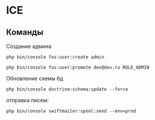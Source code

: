 ICE
========================

Команды
--------------
Создание админа
 
`php bin/console fos:user:create admin`

`php bin/console fos:user:promote dev@dev.ru ROLE_ADMIN`

Обновление схемы бд

`php bin/console doctrine:schema:update --force`

отправка писем:

`php bin/console swiftmailer:spool:send --env=prod`
